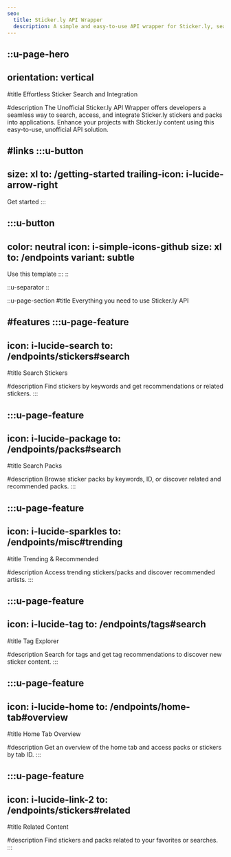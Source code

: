 ```yaml
---
seo:
  title: Sticker.ly API Wrapper
  description: A simple and easy-to-use API wrapper for Sticker.ly, search stickers, packs, and more.
---
```


::u-page-hero
---
orientation: vertical
---
#title
Effortless Sticker Search and Integration

#description
The Unofficial Sticker.ly API Wrapper offers developers a seamless way to search, access, and integrate Sticker.ly stickers and packs into applications. Enhance your projects with Sticker.ly content using this easy-to-use, unofficial API solution.

#links
  :::u-button
  ---
  size: xl
  to: /getting-started
  trailing-icon: i-lucide-arrow-right
  ---
  Get started
  :::

  :::u-button
  ---
  color: neutral
  icon: i-simple-icons-github
  size: xl
  to: /endpoints
  variant: subtle
  ---
  Use this template
  :::
::

::u-separator
::

::u-page-section
#title
Everything you need to use Sticker.ly API

#features
  :::u-page-feature
  ---
  icon: i-lucide-search
  to: /endpoints/stickers#search
  ---
  #title
  Search Stickers

  #description
  Find stickers by keywords and get recommendations or related stickers.
  :::

  :::u-page-feature
  ---
  icon: i-lucide-package
  to: /endpoints/packs#search
  ---
  #title
  Search Packs

  #description
  Browse sticker packs by keywords, ID, or discover related and recommended packs.
  :::

  :::u-page-feature
  ---
  icon: i-lucide-sparkles
  to: /endpoints/misc#trending
  ---
  #title
  Trending & Recommended

  #description
  Access trending stickers/packs and discover recommended artists.
  :::

  :::u-page-feature
  ---
  icon: i-lucide-tag
  to: /endpoints/tags#search
  ---
  #title
  Tag Explorer

  #description
  Search for tags and get tag recommendations to discover new sticker content.
  :::

  :::u-page-feature
  ---
  icon: i-lucide-home
  to: /endpoints/home-tab#overview
  ---
  #title
  Home Tab Overview

  #description
  Get an overview of the home tab and access packs or stickers by tab ID.
  :::

  :::u-page-feature
  ---
  icon: i-lucide-link-2
  to: /endpoints/stickers#related
  ---
  #title
  Related Content

  #description
  Find stickers and packs related to your favorites or searches.
  :::
